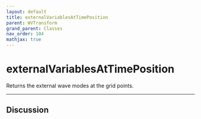 ```yaml
---
layout: default
title: externalVariablesAtTimePosition
parent: WVTransform
grand_parent: Classes
nav_order: 104
mathjax: true
---
```


#  externalVariablesAtTimePosition

Returns the external wave modes at the grid points.


---

## Discussion

  

